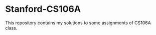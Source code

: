 Stanford-CS106A
===============

This repository contains my solutions to some assignments of CS106A class.

